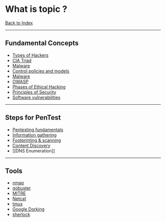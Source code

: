 # What is topic ?

[Back to Index](../Index.md)
- --
## Fundamental Concepts
- [Types of Hackers](Types%20of%20Hackers.md)
- [CIA Triad](CIA%20Triad.md)
- [Malware](Malware.md)
- [Control policies and models](Control%20policies%20and%20models.md)
- [Malware](Malware.md)
- [OWASP](OWASP.md)
- [Phases of Ethical Hacking](Phases%20of%20Ethical%20Hacking.md)
- [Principles of Security](Principles%20of%20Security.md)
- [Software vulnerabilities](Software%20vulnerabilities.md)
- --
## Steps for PenTest
- [Pentesting fundamentals](Pentesting%20fundamentals.md)
- [Information gathering](Information%20gathering.md)
- [Footprinting & scanning](Footprinting%20&%20scanning.md)
- [Content Discovery](Content%20Discovery.md)
- [[DNS Enumeration]]
- --
## Tools
- [nmap](nmap.md)
- [gobuster](gobuster.md)
- [MITRE](MITRE.md)
- [Netcat](Netcat.md)
- [tmux](tmux.md)
- [Google Dorking](Google%20Dorking.md)
- [sherlock](sherlock.md)